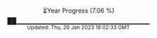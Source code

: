 <p align="center">
⏳Year Progress (7.06 %) <br>
██▁▁▁▁▁▁▁▁▁▁▁▁▁▁▁▁▁▁▁▁▁▁▁▁▁▁▁▁ <br>
<sub>Updated: Thu, 26 Jan 2023 18:02:33 GMT</sub>
</p>

